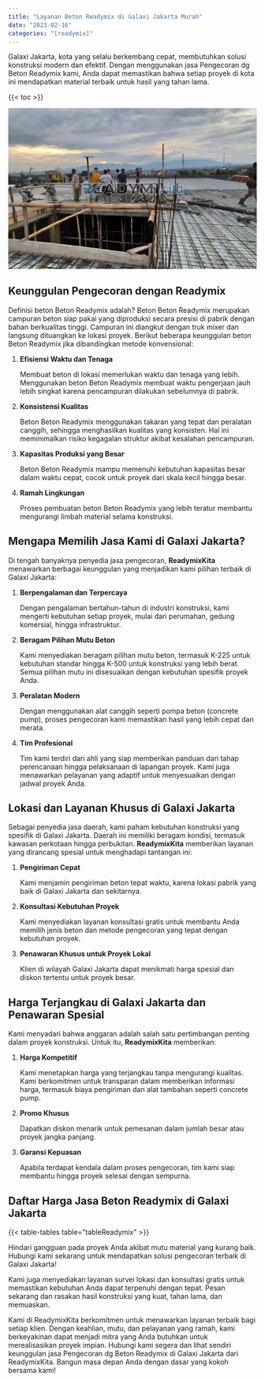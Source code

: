 ```yaml
---
title: "Layanan Beton Readymix di Galaxi Jakarta Murah"
date: "2023-02-16"
categories: "[readymix]"
---
```


Galaxi Jakarta, kota yang selalu berkembang cepat, membutuhkan solusi konstruksi modern dan efektif. Dengan menggunakan jasa Pengecoran dg Beton Readymix kami, Anda dapat memastikan bahwa setiap proyek di kota ini mendapatkan material terbaik untuk hasil yang tahan lama.

{{< toc >}}

![Layanan Beton Readymix di Galaxi Jakarta Murah](/images/readymix/cor-readymix-12.jpg)

## Keunggulan Pengecoran dengan Readymix

Definisi beton Beton Readymix adalah? Beton Beton Readymix merupakan campuran beton siap pakai yang diproduksi secara presisi di pabrik dengan bahan berkualitas tinggi. Campuran ini diangkut dengan truk mixer dan langsung dituangkan ke lokasi proyek. Berikut beberapa keunggulan beton Beton Readymix jika dibandingkan metode konvensional:

1. **Efisiensi Waktu dan Tenaga**

   Membuat beton di lokasi memerlukan waktu dan tenaga yang lebih. Menggunakan beton Beton Readymix membuat waktu pengerjaan jauh lebih singkat karena pencampuran dilakukan sebelumnya di pabrik.

2. **Konsistensi Kualitas**

   Beton Beton Readymix menggunakan takaran yang tepat dan peralatan canggih, sehingga menghasilkan kualitas yang konsisten. Hal ini meminimalkan risiko kegagalan struktur akibat kesalahan pencampuran.

3. **Kapasitas Produksi yang Besar**

   Beton Beton Readymix mampu memenuhi kebutuhan kapasitas besar dalam waktu cepat, cocok untuk proyek dari skala kecil hingga besar.

4. **Ramah Lingkungan**

   Proses pembuatan beton Beton Readymix yang lebih teratur membantu mengurangi limbah material selama konstruksi.

## Mengapa Memilih Jasa Kami di Galaxi Jakarta?

Di tengah banyaknya penyedia jasa pengecoran, **ReadymixKita** menawarkan berbagai keunggulan yang menjadikan kami pilihan terbaik di Galaxi Jakarta:

1. **Berpengalaman dan Terpercaya**

   Dengan pengalaman bertahun-tahun di industri konstruksi, kami mengerti kebutuhan setiap proyek, mulai dari perumahan, gedung komersial, hingga infrastruktur.

2. **Beragam Pilihan Mutu Beton**

   Kami menyediakan beragam pilihan mutu beton, termasuk K-225 untuk kebutuhan standar hingga K-500 untuk konstruksi yang lebih berat. Semua pilihan mutu ini disesuaikan dengan kebutuhan spesifik proyek Anda.

3. **Peralatan Modern**

   Dengan menggunakan alat canggih seperti pompa beton (concrete pump), proses pengecoran kami memastikan hasil yang lebih cepat dan merata.

4. **Tim Profesional**

   Tim kami terdiri dari ahli yang siap memberikan panduan dari tahap perencanaan hingga pelaksanaan di lapangan proyek. Kami juga menawarkan pelayanan yang adaptif untuk menyesuaikan dengan jadwal proyek Anda.

## Lokasi dan Layanan Khusus di Galaxi Jakarta

Sebagai penyedia jasa daerah, kami paham kebutuhan konstruksi yang spesifik di Galaxi Jakarta. Daerah ini memiliki beragam kondisi, termasuk kawasan perkotaan hingga perbukitan. **ReadymixKita** memberikan layanan yang dirancang spesial untuk menghadapi tantangan ini:

1. **Pengiriman Cepat**

   Kami menjamin pengiriman beton tepat waktu, karena lokasi pabrik yang baik di Galaxi Jakarta dan sekitarnya.

2. **Konsultasi Kebutuhan Proyek**

   Kami menyediakan layanan konsultasi gratis untuk membantu Anda memilih jenis beton dan metode pengecoran yang tepat dengan kebutuhan proyek.

3. **Penawaran Khusus untuk Proyek Lokal**

   Klien di wilayah Galaxi Jakarta dapat menikmati harga spesial dan diskon tertentu untuk proyek besar.

## Harga Terjangkau di Galaxi Jakarta dan Penawaran Spesial

Kami menyadari bahwa anggaran adalah salah satu pertimbangan penting dalam proyek konstruksi. Untuk itu, **ReadymixKita** memberikan:

1. **Harga Kompetitif**

   Kami menetapkan harga yang terjangkau tanpa mengurangi kualitas. Kami berkomitmen untuk transparan dalam memberikan informasi harga, termasuk biaya pengiriman dan alat tambahan seperti concrete pump.

2. **Promo Khusus**

   Dapatkan diskon menarik untuk pemesanan dalam jumlah besar atau proyek jangka panjang.

3. **Garansi Kepuasan**

   Apabila terdapat kendala dalam proses pengecoran, tim kami siap membantu hingga proyek selesai dengan sempurna.

## Daftar Harga Jasa Beton Readymix di Galaxi Jakarta

{{< table-tables table="tableReadymix" >}}

Hindari gangguan pada proyek Anda akibat mutu material yang kurang baik. Hubungi kami sekarang untuk mendapatkan solusi pengecoran terbaik di Galaxi Jakarta!

Kami juga menyediakan layanan survei lokasi dan konsultasi gratis untuk memastikan kebutuhan Anda dapat terpenuhi dengan tepat. Pesan sekarang dan rasakan hasil konstruksi yang kuat, tahan lama, dan memuaskan.

Kami di ReadymixKita berkomitmen untuk menawarkan layanan terbaik bagi setiap klien. Dengan keahlian, mutu, dan pelayanan yang ramah, kami berkeyakinan dapat menjadi mitra yang Anda butuhkan untuk merealisasikan proyek impian. Hubungi kami segera dan lihat sendiri keunggulan jasa Pengecoran dg Beton Readymix di Galaxi Jakarta dari ReadymixKita. Bangun masa depan Anda dengan dasar yang kokoh bersama kami!